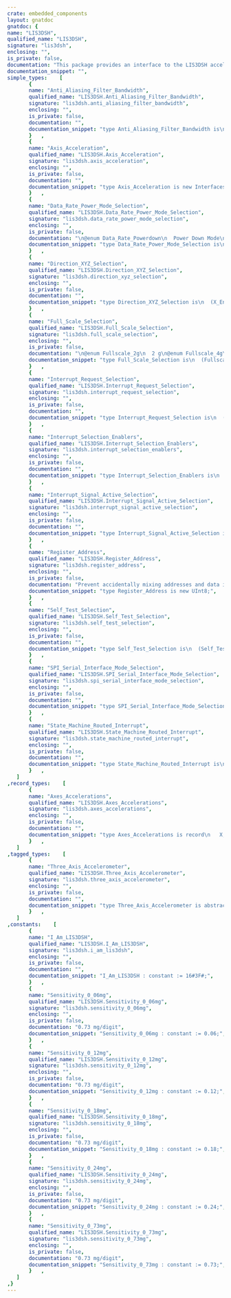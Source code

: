 ```yaml
---
crate: embedded_components
layout: gnatdoc
gnatdoc: {
name: "LIS3DSH",
qualified_name: "LIS3DSH",
signature: "lis3dsh",
enclosing: "",
is_private: false,
documentation: "This package provides an interface to the LIS3DSH accelerometer chip used\non later versions of the STM32F4 Discovery boards.",
documentation_snippet: "",
simple_types:    [
       {
       name: "Anti_Aliasing_Filter_Bandwidth",
       qualified_name: "LIS3DSH.Anti_Aliasing_Filter_Bandwidth",
       signature: "lis3dsh.anti_aliasing_filter_bandwidth",
       enclosing: "",
       is_private: false,
       documentation: "",
       documentation_snippet: "type Anti_Aliasing_Filter_Bandwidth is\n  (Filter_800Hz,\n   Filter_400Hz,\n   Filter_200Hz,\n   Filter_50Hz);",
       }   ,
       {
       name: "Axis_Acceleration",
       qualified_name: "LIS3DSH.Axis_Acceleration",
       signature: "lis3dsh.axis_acceleration",
       enclosing: "",
       is_private: false,
       documentation: "",
       documentation_snippet: "type Axis_Acceleration is new Interfaces.Integer_16;",
       }   ,
       {
       name: "Data_Rate_Power_Mode_Selection",
       qualified_name: "LIS3DSH.Data_Rate_Power_Mode_Selection",
       signature: "lis3dsh.data_rate_power_mode_selection",
       enclosing: "",
       is_private: false,
       documentation: "\n@enum Data_Rate_Powerdown\n  Power Down Mode\n@enum Data_Rate_3_125Hz\n  3.125 Hz Normal Mode\n@enum Data_Rate_6_25Hz\n  6.25  Hz Normal Mode\n@enum Data_Rate_12_5Hz\n  12.5  Hz Normal Mode\n@enum Data_Rate_25Hz\n  25    Hz Normal Mode\n@enum Data_Rate_50Hz\n  50    Hz Normal Mode\n@enum Data_Rate_100Hz\n  100   Hz Normal Mode\n@enum Data_Rate_400Hz\n  400   Hz Normal Mode\n@enum Data_Rate_800Hz\n  800   Hz Normal Mode\n@enum Data_Rate_1600Hz\n  1600  Hz Normal Mode",
       documentation_snippet: "type Data_Rate_Power_Mode_Selection is\n  (Data_Rate_Powerdown,\n   Data_Rate_3_125Hz,\n   Data_Rate_6_25Hz,\n   Data_Rate_12_5Hz,\n   Data_Rate_25Hz,\n   Data_Rate_50Hz,\n   Data_Rate_100Hz,\n   Data_Rate_400Hz,\n   Data_Rate_800Hz,\n   Data_Rate_1600Hz);",
       }   ,
       {
       name: "Direction_XYZ_Selection",
       qualified_name: "LIS3DSH.Direction_XYZ_Selection",
       signature: "lis3dsh.direction_xyz_selection",
       enclosing: "",
       is_private: false,
       documentation: "",
       documentation_snippet: "type Direction_XYZ_Selection is\n  (X_Enabled,\n   Y_Enabled,\n   Z_Enabled,\n   XYZ_Enabled);",
       }   ,
       {
       name: "Full_Scale_Selection",
       qualified_name: "LIS3DSH.Full_Scale_Selection",
       signature: "lis3dsh.full_scale_selection",
       enclosing: "",
       is_private: false,
       documentation: "\n@enum Fullscale_2g\n  2 g\n@enum Fullscale_4g\n  4 g\n@enum Fullscale_6g\n  6 g\n@enum Fullscale_8g\n  8 g\n@enum Fullscale_16g\n  16 g",
       documentation_snippet: "type Full_Scale_Selection is\n  (Fullscale_2g,\n   Fullscale_4g,\n   Fullscale_6g,\n   Fullscale_8g,\n   Fullscale_16g)\nwith Size => UInt8'Size;",
       }   ,
       {
       name: "Interrupt_Request_Selection",
       qualified_name: "LIS3DSH.Interrupt_Request_Selection",
       signature: "lis3dsh.interrupt_request_selection",
       enclosing: "",
       is_private: false,
       documentation: "",
       documentation_snippet: "type Interrupt_Request_Selection is\n  (Interrupt_Request_Latched,\n   Interrupt_Request_Pulsed);",
       }   ,
       {
       name: "Interrupt_Selection_Enablers",
       qualified_name: "LIS3DSH.Interrupt_Selection_Enablers",
       signature: "lis3dsh.interrupt_selection_enablers",
       enclosing: "",
       is_private: false,
       documentation: "",
       documentation_snippet: "type Interrupt_Selection_Enablers is\n  (Interrupt_2_Enable,\n   Interrupt_1_Enable,\n   Interrupt_1_2_Enable);",
       }   ,
       {
       name: "Interrupt_Signal_Active_Selection",
       qualified_name: "LIS3DSH.Interrupt_Signal_Active_Selection",
       signature: "lis3dsh.interrupt_signal_active_selection",
       enclosing: "",
       is_private: false,
       documentation: "",
       documentation_snippet: "type Interrupt_Signal_Active_Selection is\n  (Interrupt_Signal_Low,\n   Interrupt_Signal_High);",
       }   ,
       {
       name: "Register_Address",
       qualified_name: "LIS3DSH.Register_Address",
       signature: "lis3dsh.register_address",
       enclosing: "",
       is_private: false,
       documentation: "Prevent accidentally mixing addresses and data in I/O calls",
       documentation_snippet: "type Register_Address is new UInt8;",
       }   ,
       {
       name: "Self_Test_Selection",
       qualified_name: "LIS3DSH.Self_Test_Selection",
       signature: "lis3dsh.self_test_selection",
       enclosing: "",
       is_private: false,
       documentation: "",
       documentation_snippet: "type Self_Test_Selection is\n  (Self_Test_Normal,\n   Self_Test_Positive,\n   Self_Test_Negative);",
       }   ,
       {
       name: "SPI_Serial_Interface_Mode_Selection",
       qualified_name: "LIS3DSH.SPI_Serial_Interface_Mode_Selection",
       signature: "lis3dsh.spi_serial_interface_mode_selection",
       enclosing: "",
       is_private: false,
       documentation: "",
       documentation_snippet: "type SPI_Serial_Interface_Mode_Selection is\n  (Serial_Interface_4Wire,\n   Serial_Interface_3Wire);",
       }   ,
       {
       name: "State_Machine_Routed_Interrupt",
       qualified_name: "LIS3DSH.State_Machine_Routed_Interrupt",
       signature: "lis3dsh.state_machine_routed_interrupt",
       enclosing: "",
       is_private: false,
       documentation: "",
       documentation_snippet: "type State_Machine_Routed_Interrupt is\n  (SM_INT1,\n   SM_INT2);",
       }   ,
   ]
,record_types:    [
       {
       name: "Axes_Accelerations",
       qualified_name: "LIS3DSH.Axes_Accelerations",
       signature: "lis3dsh.axes_accelerations",
       enclosing: "",
       is_private: false,
       documentation: "",
       documentation_snippet: "type Axes_Accelerations is record\n   X, Y, Z : Axis_Acceleration;\nend record;",
       }   ,
   ]
,tagged_types:    [
       {
       name: "Three_Axis_Accelerometer",
       qualified_name: "LIS3DSH.Three_Axis_Accelerometer",
       signature: "lis3dsh.three_axis_accelerometer",
       enclosing: "",
       is_private: false,
       documentation: "",
       documentation_snippet: "type Three_Axis_Accelerometer is abstract tagged limited private;",
       }   ,
   ]
,constants:    [
       {
       name: "I_Am_LIS3DSH",
       qualified_name: "LIS3DSH.I_Am_LIS3DSH",
       signature: "lis3dsh.i_am_lis3dsh",
       enclosing: "",
       is_private: false,
       documentation: "",
       documentation_snippet: "I_Am_LIS3DSH : constant := 16#3F#;",
       }   ,
       {
       name: "Sensitivity_0_06mg",
       qualified_name: "LIS3DSH.Sensitivity_0_06mg",
       signature: "lis3dsh.sensitivity_0_06mg",
       enclosing: "",
       is_private: false,
       documentation: "0.73 mg/digit",
       documentation_snippet: "Sensitivity_0_06mg : constant := 0.06;",
       }   ,
       {
       name: "Sensitivity_0_12mg",
       qualified_name: "LIS3DSH.Sensitivity_0_12mg",
       signature: "lis3dsh.sensitivity_0_12mg",
       enclosing: "",
       is_private: false,
       documentation: "0.73 mg/digit",
       documentation_snippet: "Sensitivity_0_12mg : constant := 0.12;",
       }   ,
       {
       name: "Sensitivity_0_18mg",
       qualified_name: "LIS3DSH.Sensitivity_0_18mg",
       signature: "lis3dsh.sensitivity_0_18mg",
       enclosing: "",
       is_private: false,
       documentation: "0.73 mg/digit",
       documentation_snippet: "Sensitivity_0_18mg : constant := 0.18;",
       }   ,
       {
       name: "Sensitivity_0_24mg",
       qualified_name: "LIS3DSH.Sensitivity_0_24mg",
       signature: "lis3dsh.sensitivity_0_24mg",
       enclosing: "",
       is_private: false,
       documentation: "0.73 mg/digit",
       documentation_snippet: "Sensitivity_0_24mg : constant := 0.24;",
       }   ,
       {
       name: "Sensitivity_0_73mg",
       qualified_name: "LIS3DSH.Sensitivity_0_73mg",
       signature: "lis3dsh.sensitivity_0_73mg",
       enclosing: "",
       is_private: false,
       documentation: "0.73 mg/digit",
       documentation_snippet: "Sensitivity_0_73mg : constant := 0.73;",
       }   ,
   ]
,}
---
```

